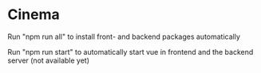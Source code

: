 # Cinema

Run "npm run all" to install front- and backend packages automatically

Run "npm run start" to automatically start vue in frontend and the backend server (not available yet)